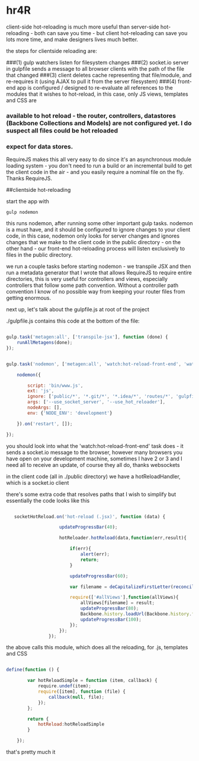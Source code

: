 # hr4R

client-side hot-reloading is much more useful than server-side hot-reloading - both can save you time - but client hot-reloading can save you lots more time,
and make designers lives much better.

the steps for clientside reloading are:

###(1) gulp watchers listen for filesystem changes
###(2) socket.io server in gulpfile sends a message to all browser clients with the path of the file that changed
###(3) client deletes cache representing that file/module, and re-requires it (using AJAX to pull it from the server filesystem)
###(4) front-end app is configured / designed to re-evaluate all references to the modules that it wishes to hot-reload, in this case, only JS views, templates and CSS are 
### available to hot reload -  the router, controllers, datastores (Backbone Collections and Models) are not configured yet. I do suspect all files could be hot reloaded
### expect for data stores. 

RequireJS makes this all very easy to do since it's an asynchronous module loading system - you don't need to run a build or an incremental build to get the client code in
the air - and you easily require a nominal file on the fly. Thanks RequireJS.


##clientside hot-reloading

start the app with

```gulp nodemon```

this runs nodemon, after running some other important gulp tasks. nodemon is a must have, and it should be configured to ignore changes to your client code, in this
case, nodemon only looks for server changes and ignores changes that we make to the client code in the public directory - on the other hand - our front-end hot-reloading process
will listen exclusively to files in the public directory.

we run a couple tasks before starting nodemon - we transpile JSX and then run a metadata generator that I wrote that allows RequireJS to require entire directories, this is very
useful for controllers and views, especially controllers that follow some path convention. Without a controller path convention I know of no possible way from keeping 
your router files from getting enormous.

next up, let's talk about the gulpfile.js at root of the project


./gulpfile.js contains this code at the bottom of the file:

```javascript

gulp.task('metagen:all', ['transpile-jsx'], function (done) {
    runAllMetagens(done);
});


gulp.task('nodemon', ['metagen:all', 'watch:hot-reload-front-end', 'watch:hot-reload-back-end'], function () {

    nodemon({

        script: 'bin/www.js',
        ext: 'js',
        ignore: ['public/*', '*.git/*', '*.idea/*', 'routes/*', 'gulpfile.js'],
        args: ['--use_socket_server', '--use_hot_reloader'],
        nodeArgs: [],
        env: {'NODE_ENV': 'development'}

    }).on('restart', []);

});
```

you should look into what the  'watch:hot-reload-front-end' task does - it sends a socket.io message to the browser, however many browsers
you have open on your development machine, sometimes I have 2 or 3 and I need all to receive an update, of course they all do, thanks websockets


in the client code (all in ./public directory) we have a hotReloadHandler, which is a socket.io client


there's some extra code that resolves paths that I wish to simplify but essentially the code looks like this





```javascript

   socketHotReload.on('hot-reload (.jsx)', function (data) {

                    updateProgressBar(40);

                    hotReloader.hotReload(data,function(err,result){

                        if(err){
                            alert(err);
                            return;
                        }

                        updateProgressBar(60);

                        var filename = deCapitalizeFirstLetter(reconcilePath1(data,'jsx'));

                        require(['#allViews'],function(allViews){
                            allViews[filename] = result;
                            updateProgressBar(80);
                            Backbone.history.loadUrl(Backbone.history.fragment);
                            updateProgressBar(100);
                        });
                    });
                });
```

the above calls this module, which does all the reloading, for .js, templates and CSS

```javascript

define(function () {

        var hotReloadSimple = function (item, callback) {
            require.undef(item);
            require([item], function (file) {
                callback(null, file);
            });
        };

        return {
            hotReload:hotReloadSimple
        }

    });
```


that's pretty much it

